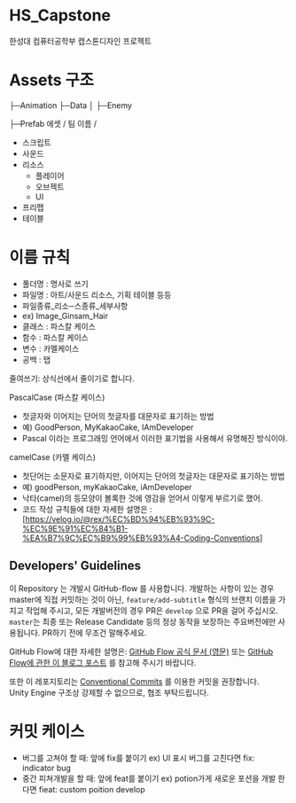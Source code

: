 # HS_Capstone
한성대 컴퓨터공학부 캡스톤디자인 프로젝트

# Assets 구조
├─Animation
├─Data
│ ├─Enemy

├─Prefab
에셋 / 팀 이름 /
- 스크립트
- 사운드
- 리소스
  - 플레이어
  - 오브젝트
  - UI
- 프리팹
- 테이블


# 이름 규칙
- 풀더명 : 명사로 쓰기
- 파일명 : 아트/사운드 리소스, 기획 테이블 등등
- 파일종류_리소─스종류_세부사항
- ex) Image_Ginsam_Hair
- 클래스 : 파스칼 케이스
- 함수 : 파스칼 케이스
- 변수 : 카멜케이스
- 공백 : 탭

줄여쓰기: 상식선에서 줄이기로 합니다. 

PascalCase (파스칼 케이스)
- 첫글자와 이어지는 단어의 첫글자를 대문자로 표기하는 방법
- 예) GoodPerson, MyKakaoCake, IAmDeveloper
- Pascal 이라는 프로그래밍 언어에서 이러한 표기법을 사용해서 유명해진 방식이야.

camelCase (카멜 케이스)
- 첫단어는 소문자로 표기하지만, 이어지는 단어의 첫글자는 대문자로 표기하는 방법
- 예) goodPerson, myKakaoCake, iAmDeveloper
- 낙타(camel)의 등모양이 볼록한 것에 영감을 얻어서 이렇게 부르기로 했어.
- 코드 작성 규칙들에 대한 자세한 설명은 : [https://velog.io/@rex/%EC%BD%94%EB%93%9C-%EC%9E%91%EC%84%B1-%EA%B7%9C%EC%B9%99%EB%93%A4-Coding-Conventions]

## Developers' Guidelines
이 Repository 는 개발시 GitHub-flow 를 사용합니다.
개발하는 사항이 있는 경우 master에 직접 커밋하는 것이 아닌, `feature/add-subtitle` 형식의 브랜치 이름을 가지고 작업해 주시고,
모든 개발버전의 경우 PR은 `develop` 으로 PR을 걸어 주십시오. `master`는 최종 또는 Release Candidate 등의 정상 동작을 보장하는 주요버전에만 사용됩니다.
PR하기 전에 무조건 말해주세요.

GitHub Flow에 대한 자세한 설명은: [GitHub Flow 공식 문서 (영문)](https://guides.github.com/introduction/flow/) 또는 [GitHub Flow에 관한 이 블로그 포스트](https://ujuc.github.io/2015/12/16/git-flow-github-flow-gitlab-flow/#github-flow) 를 참고해 주시기 바랍니다.

또한 이 레포지토리는 [Conventional Commits](https://www.conventionalcommits.org/en/v1.0.0/) 를 이용한 커밋을 권장합니다.  
Unity Engine 구조상 강제할 수 없으므로, 협조 부탁드립니다.

# 커밋 케이스
- 버그를 고쳐야 할 때: 앞에 fix를 붙이기 ex) UI 표시 버그를 고친다면 fix: indicator bug 
- 중간 피쳐개발을 할 때: 앞에 feat를 붙이기 ex) potion가게 새로운 포션을 개발 한다면 fieat: custom poition develop


